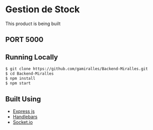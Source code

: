 # Gestion de Stock

This product is being built

## PORT 5000

## Running Locally

```bash
$ git clone https://github.com/gamiralles/Backend-Miralles.git
$ cd Backend-Miralles
$ npm install
$ npm start
```

## Built Using

- [Express js](https://expressjs.com/es/)
- [Handlebars](https://handlebarsjs.com/)
- [Socket.io](https://socket.io/)
